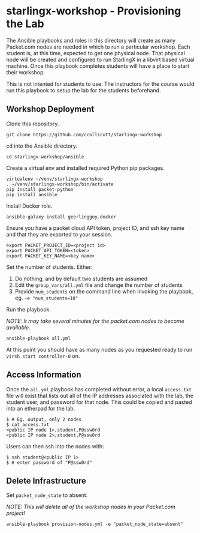 # starlingx-workshop - Provisioning the Lab
 
The Ansible playbooks and roles in this directory will create as many Packet.com nodes are needed in which to run a particular workshop. Each student is, at this time, expected to get one physical node. That physical node will be created and configured to run StarlingX in a libvirt based virtual machine. Once this playbook completes students will have a place to start their workshop.

This is not intented for students to use. The instructors for the course would run this playbook to setup the lab for the students beforehand.

## Workshop Deployment

Clone this repository.

```
git clone https://github.com/ccollicutt/starlingx-workshop
```

cd into the Ansible directory.

```
cd starlingx-workshop/ansible
```

Create a virtual env and installed required Python pip packages.

```
virtualenv ~/venv/starlingx-workshop
. ~/venv/starlingx-workshop/bin/activate
pip install packet-python
pip install ansible
```

Install Docker role.

```
ansible-galaxy install geerlingguy.docker
``` 

Ensure you have a packet cloud API token, project ID, and ssh key name and that they are exported to your session.

```
export PACKET_PROJECT_ID=<project id>
export PACKET_API_TOKEN=<token>
export PACKET_KEY_NAME=<key name>
```

Set the number of students. Either:

1. Do nothing, and by default two students are assumed
1. Edit the `group_vars/all.yml` file and change the number of students
1. Provide `num_students` on the command line when invoking the playbook, eg. `-e "num_students=10"`

Run the playbook.

*NOTE: It may take several minutes for the packet.com nodes to become available.*

```
ansible-playbook all.yml
```

At this point you should have as many nodes as you requested ready to run `virsh start controller-0` on.

## Access Information

Once the `all.yml` playbook has completed without error, a local `access.txt` file will exist that lists out all of the IP addresses associated with the lab, the student user, and password for that node. This could be copied and pasted into an etherpad for the lab.

```
$ # Eg. output, only 2 nodes
$ cat access.txt 
<public IP node 1>,student,P@ssw0rd
<public IP node 2>,student,P@ssw0rd
```

Users can then ssh into the nodes with:

```
$ ssh student@<public IP 1>
$ # enter password of "P@ssw0rd"
```

## Delete Infrastructure

Set `packet_node_state` to absent.

*NOTE: This will delete all of the workshop nodes in your Packet.com project!*

```
ansible-playbook provision-nodes.yml -e "packet_node_state=absent"
```